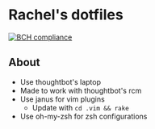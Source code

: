 # Rachel's dotfiles

[![BCH compliance](https://bettercodehub.com/edge/badge/rachelober/dotfiles)](https://bettercodehub.com/)

## About

* Use thoughtbot's laptop
* Made to work with thoughtbot's rcm
* Use janus for vim plugins
  * Update with `cd .vim && rake`
* Use oh-my-zsh for zsh configurations
